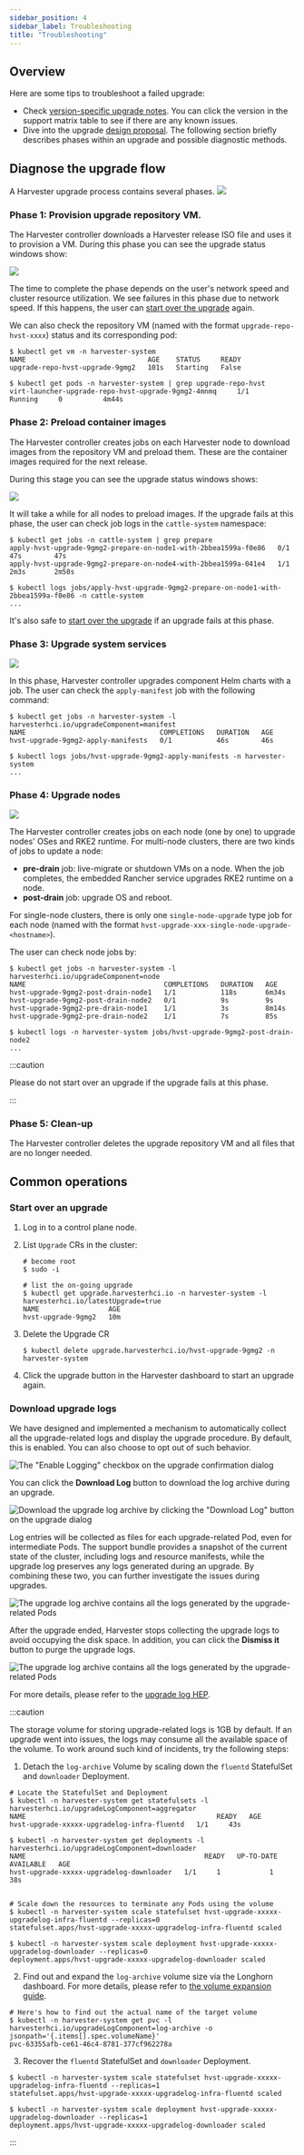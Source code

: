 ```yaml
---
sidebar_position: 4
sidebar_label: Troubleshooting
title: "Troubleshooting"
---
```


<head>
  <link rel="canonical" href="https://docs.harvesterhci.io/v1.1/upgrade/troubleshooting"/>
</head>

## Overview

Here are some tips to troubleshoot a failed upgrade:

- Check [version-specific upgrade notes](./automatic.md#upgrade-support-matrix). You can click the version in the support matrix table to see if there are any known issues.
- Dive into the upgrade [design proposal](https://github.com/harvester/harvester/blob/master/enhancements/20220413-zero-downtime-upgrade.md). The following section briefly describes phases within an upgrade and possible diagnostic methods.

## Diagnose the upgrade flow 

A Harvester upgrade process contains several phases. 
    ![](/img/v1.1/upgrade/ts_upgrade_phases.png)

### Phase 1: Provision upgrade repository VM.

The Harvester controller downloads a Harvester release ISO file and uses it to provision a VM. During this phase you can see the upgrade status windows show:

![](/img/v1.1/upgrade/ts_status_phase1.png)

The time to complete the phase depends on the user's network speed and cluster resource utilization. We see failures in this phase due to network speed. If this happens, the user can [start over the upgrade](#start-over-an-upgrade) again.

We can also check the repository VM (named with the format `upgrade-repo-hvst-xxxx`) status and its corresponding pod:

```
$ kubectl get vm -n harvester-system
NAME                              AGE    STATUS     READY
upgrade-repo-hvst-upgrade-9gmg2   101s   Starting   False

$ kubectl get pods -n harvester-system | grep upgrade-repo-hvst
virt-launcher-upgrade-repo-hvst-upgrade-9gmg2-4mnmq     1/1     Running     0          4m44s
```

### Phase 2: Preload container images

The Harvester controller creates jobs on each Harvester node to download images from the repository VM and preload them. These are the container images required for the next release.

During this stage you can see the upgrade status windows shows:

![](/img/v1.1/upgrade/ts_status_phase2.png)

It will take a while for all nodes to preload images. If the upgrade fails at this phase, the user can check job logs in the `cattle-system` namespace:

```
$ kubectl get jobs -n cattle-system | grep prepare
apply-hvst-upgrade-9gmg2-prepare-on-node1-with-2bbea1599a-f0e86   0/1           47s        47s
apply-hvst-upgrade-9gmg2-prepare-on-node4-with-2bbea1599a-041e4   1/1           2m3s       2m50s

$ kubectl logs jobs/apply-hvst-upgrade-9gmg2-prepare-on-node1-with-2bbea1599a-f0e86 -n cattle-system
...
```

It's also safe to [start over the upgrade](#start-over-an-upgrade) if an upgrade fails at this phase.

### Phase 3: Upgrade system services

![](/img/v1.1/upgrade/ts_status_phase3.png)

In this phase, Harvester controller upgrades component Helm charts with a job. The user can check the `apply-manifest` job with the following command:

```
$ kubectl get jobs -n harvester-system -l harvesterhci.io/upgradeComponent=manifest
NAME                                 COMPLETIONS   DURATION   AGE
hvst-upgrade-9gmg2-apply-manifests   0/1           46s        46s

$ kubectl logs jobs/hvst-upgrade-9gmg2-apply-manifests -n harvester-system
...
```

### Phase 4: Upgrade nodes

![](/img/v1.1/upgrade/ts_status_phase4.png)

The Harvester controller creates jobs on each node (one by one) to upgrade nodes' OSes and RKE2 runtime. For multi-node clusters, there are two kinds of jobs to update a node:

- **pre-drain** job: live-migrate or shutdown VMs on a node. When the job completes, the embedded Rancher service upgrades RKE2 runtime on a node.
- **post-drain** job: upgrade OS and reboot.

For single-node clusters, there is only one `single-node-upgrade` type job for each node (named with the format `hvst-upgrade-xxx-single-node-upgrade-<hostname>`).

The user can check node jobs by:

```
$ kubectl get jobs -n harvester-system -l harvesterhci.io/upgradeComponent=node
NAME                                  COMPLETIONS   DURATION   AGE
hvst-upgrade-9gmg2-post-drain-node1   1/1           118s       6m34s
hvst-upgrade-9gmg2-post-drain-node2   0/1           9s         9s
hvst-upgrade-9gmg2-pre-drain-node1    1/1           3s         8m14s
hvst-upgrade-9gmg2-pre-drain-node2    1/1           7s         85s

$ kubectl logs -n harvester-system jobs/hvst-upgrade-9gmg2-post-drain-node2
...
```

:::caution

Please do not start over an upgrade if the upgrade fails at this phase.

:::

### Phase 5: Clean-up

The Harvester controller deletes the upgrade repository VM and all files that are no longer needed.


## Common operations

### Start over an upgrade

1. Log in to a control plane node.
2. List `Upgrade` CRs in the cluster:

    ```
    # become root
    $ sudo -i

    # list the on-going upgrade
    $ kubectl get upgrade.harvesterhci.io -n harvester-system -l harvesterhci.io/latestUpgrade=true
    NAME                 AGE
    hvst-upgrade-9gmg2   10m
    ```

3. Delete the Upgrade CR

    ```
    $ kubectl delete upgrade.harvesterhci.io/hvst-upgrade-9gmg2 -n harvester-system
    ```

4. Click the upgrade button in the Harvester dashboard to start an upgrade again.

### Download upgrade logs

We have designed and implemented a mechanism to automatically collect all the upgrade-related logs and display the upgrade procedure. By default, this is enabled. You can also choose to opt out of such behavior.

![The "Enable Logging" checkbox on the upgrade confirmation dialog](/img/v1.1/upgrade/enable_logging.png)

You can click the **Download Log** button to download the log archive during an upgrade.

![Download the upgrade log archive by clicking the "Download Log" button on the upgrade dialog](/img/v1.1/upgrade/download_upgradelog_dialog.png)

Log entries will be collected as files for each upgrade-related Pod, even for intermediate Pods. The support bundle provides a snapshot of the current state of the cluster, including logs and resource manifests, while the upgrade log preserves any logs generated during an upgrade. By combining these two, you can further investigate the issues during upgrades.

![The upgrade log archive contains all the logs generated by the upgrade-related Pods](/img/v1.1/upgrade/upgradelog_archive.png)

After the upgrade ended, Harvester stops collecting the upgrade logs to avoid occupying the disk space. In addition, you can click the **Dismiss it** button to purge the upgrade logs.

![The upgrade log archive contains all the logs generated by the upgrade-related Pods](/img/v1.1/upgrade/dismiss_upgrade_to_remove_upgradelog.png)

For more details, please refer to the [upgrade log HEP](https://github.com/harvester/harvester/blob/master/enhancements/20221207-upgrade-observability.md).

:::caution

The storage volume for storing upgrade-related logs is 1GB by default. If an upgrade went into issues, the logs may consume all the available space of the volume. To work around such kind of incidents, try the following steps:

1. Detach the `log-archive` Volume by scaling down the `fluentd` StatefulSet and `downloader` Deployment.

```
# Locate the StatefulSet and Deployment
$ kubectl -n harvester-system get statefulsets -l harvesterhci.io/upgradeLogComponent=aggregator
NAME                                               READY   AGE
hvst-upgrade-xxxxx-upgradelog-infra-fluentd   1/1     43s

$ kubectl -n harvester-system get deployments -l harvesterhci.io/upgradeLogComponent=downloader
NAME                                            READY   UP-TO-DATE   AVAILABLE   AGE
hvst-upgrade-xxxxx-upgradelog-downloader   1/1     1            1           38s


# Scale down the resources to terminate any Pods using the volume
$ kubectl -n harvester-system scale statefulset hvst-upgrade-xxxxx-upgradelog-infra-fluentd --replicas=0
statefulset.apps/hvst-upgrade-xxxxx-upgradelog-infra-fluentd scaled

$ kubectl -n harvester-system scale deployment hvst-upgrade-xxxxx-upgradelog-downloader --replicas=0
deployment.apps/hvst-upgrade-xxxxx-upgradelog-downloader scaled
```

2. Find out and expand the `log-archive` volume size via the Longhorn dashboard. For more details, please refer to [the volume expansion guide](https://longhorn.io/docs/1.3.2/volumes-and-nodes/expansion/).

```
# Here's how to find out the actual name of the target volume
$ kubectl -n harvester-system get pvc -l harvesterhci.io/upgradeLogComponent=log-archive -o jsonpath='{.items[].spec.volumeName}'
pvc-63355afb-ce61-46c4-8781-377cf962278a
```

3. Recover the `fluentd` StatefulSet and `downloader` Deployment.

```
$ kubectl -n harvester-system scale statefulset hvst-upgrade-xxxxx-upgradelog-infra-fluentd --replicas=1
statefulset.apps/hvst-upgrade-xxxxx-upgradelog-infra-fluentd scaled

$ kubectl -n harvester-system scale deployment hvst-upgrade-xxxxx-upgradelog-downloader --replicas=1
deployment.apps/hvst-upgrade-xxxxx-upgradelog-downloader scaled
```

:::
